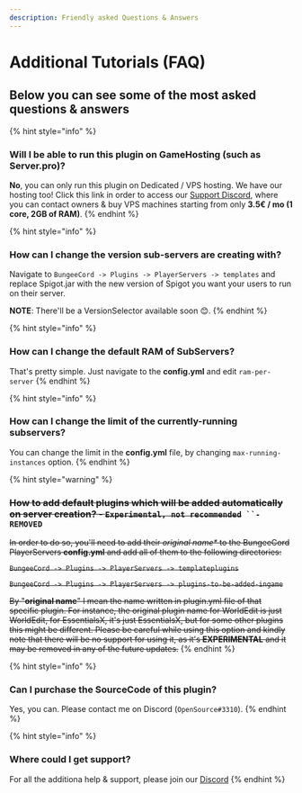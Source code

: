 ```yaml
---
description: Friendly asked Questions & Answers
---
```


# Additional Tutorials (FAQ)

## Below you can see some of the most asked questions & answers

{% hint style="info" %}
### Will I be able to run this plugin on GameHosting (such as Server.pro)?

**No**, you can only run this plugin on Dedicated / VPS hosting. We have our hosting too! Click this link in order to access our [Support Discord](https://discord.io/arcadiaservices), where you can contact owners & buy VPS machines starting from only **3.5€ / mo (1 core, 2GB of RAM)**.
{% endhint %}

{% hint style="info" %}
### How can I change the version sub-servers are creating with?

Navigate to `BungeeCord -> Plugins -> PlayerServers -> templates` and replace Spigot.jar with the new version of Spigot you want your users to run on their server.

**NOTE**: There'll be a VersionSelector available soon 😊.
{% endhint %}

{% hint style="info" %}
### How can I change the default RAM of SubServers?

That's pretty simple. Just navigate to the **config.yml** and edit `ram-per-server`
{% endhint %}

{% hint style="info" %}
### How can I change the limit of the currently-running subservers?

You can change the limit in the **config.yml** file, by changing `max-running-instances` option.
{% endhint %}

{% hint style="warning" %}
### ~~How to add default plugins which will be added automatically on server creation? - `Experimental, not recommended`~~` ``- REMOVED`

~~In order to do so, you'll need to add their _original name\*_ to the BungeeCord PlayerServers **config.yml** and add all of them to the following directories:~~

~~`BungeeCord -> Plugins -> PlayerServers -> templateplugins`~~

~~`BungeeCord -> Plugins -> PlayerServers -> plugins-to-be-added-ingame`~~

~~By "**original name**" I mean the name written in plugin.yml file of that specific plugin. For instance, the original plugin name for WorldEdit is just WorldEdit, for EssentialsX, it's just EssentialsX, but for some other plugins this might be different. Please be careful while using this option and kindly note that there will be no support for using it, as it's **EXPERIMENTAL** and it may be removed in any of the future updates.~~
{% endhint %}

{% hint style="info" %}
### Can I purchase the SourceCode of this plugin?

Yes, you can. Please contact me on Discord (`OpenSource#3310`).
{% endhint %}

{% hint style="info" %}
### Where could I get support?

For all the additiona help & support, please join our [Discord](https://discord.io/arcadiaservices)
{% endhint %}
